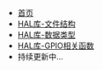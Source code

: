 <!-- docs/_sidebar.md -->

* [首页]()
* [HAL库-文件结构](HALfile.md)
* [HAL库-数据类型](datatype.md)
* [HAL库-GPIO相关函数](gpio.md)
* 持续更新中...